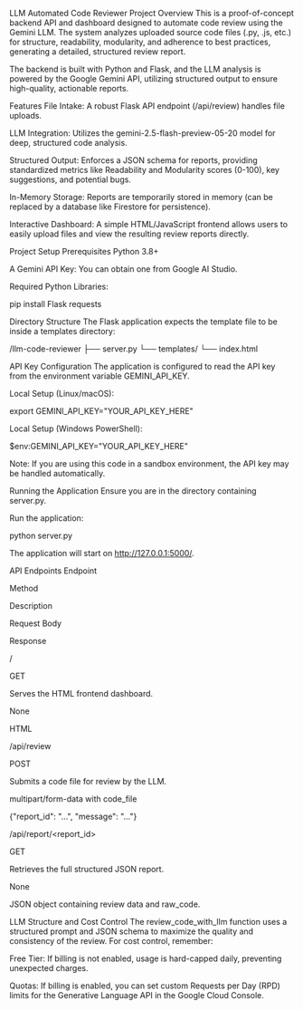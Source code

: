 LLM Automated Code Reviewer
Project Overview
This is a proof-of-concept backend API and dashboard designed to automate code review using the Gemini LLM. The system analyzes uploaded source code files (.py, .js, etc.) for structure, readability, modularity, and adherence to best practices, generating a detailed, structured review report.

The backend is built with Python and Flask, and the LLM analysis is powered by the Google Gemini API, utilizing structured output to ensure high-quality, actionable reports.

Features
File Intake: A robust Flask API endpoint (/api/review) handles file uploads.

LLM Integration: Utilizes the gemini-2.5-flash-preview-05-20 model for deep, structured code analysis.

Structured Output: Enforces a JSON schema for reports, providing standardized metrics like Readability and Modularity scores (0-100), key suggestions, and potential bugs.

In-Memory Storage: Reports are temporarily stored in memory (can be replaced by a database like Firestore for persistence).

Interactive Dashboard: A simple HTML/JavaScript frontend allows users to easily upload files and view the resulting review reports directly.

Project Setup
Prerequisites
Python 3.8+

A Gemini API Key: You can obtain one from Google AI Studio.

Required Python Libraries:

pip install Flask requests

Directory Structure
The Flask application expects the template file to be inside a templates directory:

/llm-code-reviewer
├── server.py
└── templates/
    └── index.html

API Key Configuration
The application is configured to read the API key from the environment variable GEMINI_API_KEY.

Local Setup (Linux/macOS):

export GEMINI_API_KEY="YOUR_API_KEY_HERE"

Local Setup (Windows PowerShell):

$env:GEMINI_API_KEY="YOUR_API_KEY_HERE"

Note: If you are using this code in a sandbox environment, the API key may be handled automatically.

Running the Application
Ensure you are in the directory containing server.py.

Run the application:

python server.py

The application will start on http://127.0.0.1:5000/.

API Endpoints
Endpoint

Method

Description

Request Body

Response

/

GET

Serves the HTML frontend dashboard.

None

HTML

/api/review

POST

Submits a code file for review by the LLM.

multipart/form-data with code_file

{"report_id": "...", "message": "..."}

/api/report/<report_id>

GET

Retrieves the full structured JSON report.

None

JSON object containing review data and raw_code.

LLM Structure and Cost Control
The review_code_with_llm function uses a structured prompt and JSON schema to maximize the quality and consistency of the review. For cost control, remember:

Free Tier: If billing is not enabled, usage is hard-capped daily, preventing unexpected charges.

Quotas: If billing is enabled, you can set custom Requests per Day (RPD) limits for the Generative Language API in the Google Cloud Console.